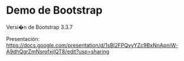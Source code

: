 # Demo de Bootstrap

Versi�n de Bootstrap 3.3.7

Presentación: https://docs.google.com/presentation/d/1sBl2FPQvyYZc9BxNnApniW-A9dhQgrZmNsrofxjIQT8/edit?usp=sharing